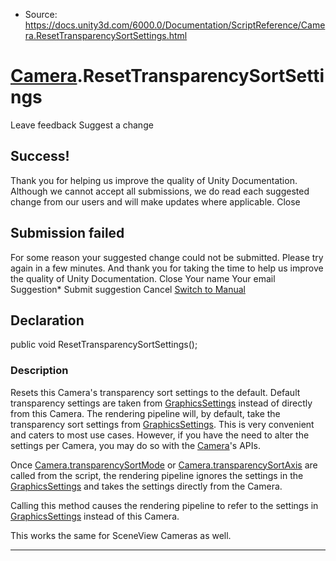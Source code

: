 * Source: https://docs.unity3d.com/6000.0/Documentation/ScriptReference/Camera.ResetTransparencySortSettings.html

#  [Camera](https://docs.unity3d.com/6000.0/Documentation/ScriptReference/Camera.html).ResetTransparencySortSettings
Leave feedback
Suggest a change
## Success!
Thank you for helping us improve the quality of Unity Documentation. Although we cannot accept all submissions, we do read each suggested change from our users and will make updates where applicable.
Close
## Submission failed
For some reason your suggested change could not be submitted. Please <a>try again</a> in a few minutes. And thank you for taking the time to help us improve the quality of Unity Documentation.
Close
Your name Your email Suggestion* Submit suggestion
Cancel
[Switch to Manual](https://docs.unity3d.com/6000.0/Documentation/Manual/class-Camera.html "Go to Camera Component in the Manual")
## Declaration
public void ResetTransparencySortSettings(); 
### Description
Resets this Camera's transparency sort settings to the default. Default transparency settings are taken from [GraphicsSettings](https://docs.unity3d.com/6000.0/Documentation/ScriptReference/Rendering.GraphicsSettings.html) instead of directly from this Camera.
The rendering pipeline will, by default, take the transparency sort settings from [GraphicsSettings](https://docs.unity3d.com/6000.0/Documentation/ScriptReference/Rendering.GraphicsSettings.html). This is very convenient and caters to most use cases. However, if you have the need to alter the settings per Camera, you may do so with the [Camera](https://docs.unity3d.com/6000.0/Documentation/ScriptReference/Camera.html)'s APIs.  
  
Once [Camera.transparencySortMode](https://docs.unity3d.com/6000.0/Documentation/ScriptReference/Camera-transparencySortMode.html) or [Camera.transparencySortAxis](https://docs.unity3d.com/6000.0/Documentation/ScriptReference/Camera-transparencySortAxis.html) are called from the script, the rendering pipeline ignores the settings in the [GraphicsSettings](https://docs.unity3d.com/6000.0/Documentation/ScriptReference/Rendering.GraphicsSettings.html) and takes the settings directly from the Camera.  
  
Calling this method causes the rendering pipeline to refer to the settings in [GraphicsSettings](https://docs.unity3d.com/6000.0/Documentation/ScriptReference/Rendering.GraphicsSettings.html) instead of this Camera.  
  
This works the same for SceneView Cameras as well.
* * *
